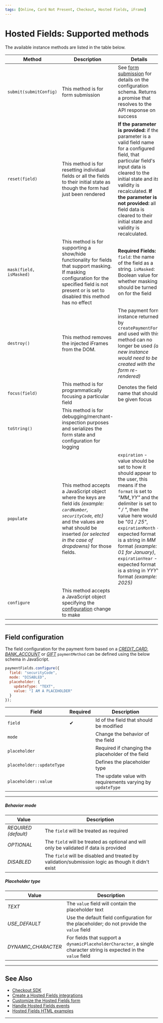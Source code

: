 ```yaml
---
tags: [Online, Card Not Present, Checkout, Hosted Fields, iFrame]
---
```


# Hosted Fields: Supported methods

The available instance methods are listed in the table below.

| Method | Description | Details |
| ------ | ----------- | ------- |
| `submit(submitConfig)` | This method is for form submission | See [form submission](?path=docs/Online-Mobile-Digital/Checkout/Hosted-Fields/Hosted-Fields-Request.md#step-4-form-submission) for details on the configuration schema. Returns a promise that resolves to the API response on success |
| `reset(field)` | This method is for resetting individual fields or all the fields to their initial state as though the form had just been rendered | **If the parameter is provided:** if the parameter is a valid field name for a configured field, that particular field's input data is cleared to the initial state and its validity is recalculated. **If the parameter is not provided:** all field data is cleared to their initial state and validity is recalculated. |
| `mask(field, isMasked)` | This method is for supporting a show/hide functionality for fields that support masking. If masking configuration for the specified field is not present or is set to disabled this method has no effect | **Required Fields:** `field`: the name of the field as a string. `isMasked`: Boolean value for whether masking should be turned on for the field |
| `destroy()` | This method removes the injected iFrames from the DOM. | The payment form instance returned by `createPaymentForm` and used with this method can no longer be used *(a new instance would need to be created with the form re-rendered)* |
| `focus(field)` | This method is for programmatically focusing a particular field | Denotes the field name that should be given focus |
| `toString()` | This method is for debugging/merchant-inspection purposes and serializes the form state and configuration for logging |  |
| `populate` | This method accepts a JavaScript object where the keys are field ids *(example: `cardNumber`, `securityCode`, etc)* and the values are what should be inserted *(or selected in the case of dropdowns)* for those fields. | `expiration` - value should be set to how it should appear to the user, this means if the `format` is set to *"MM_YY"* and the delimiter is set to *" / "*, then the value here would be *"01 / 25"*, `expirationMonth` - expected format is a string in *MM* format *(example: 01 for January)*, `expirationYear` - expected format is a string in *YYYY* format *(example: 2025)*  |
| `configure` | This method accepts a JavaScript object specifying the [configuration](#field-configuration) change to make |  |

---

## Field configuration

The field configuration for the payment form based on a [*CREDIT_CARD*](?path=docs/Online-Mobile-Digital/Checkout/Hosted-Fields/Hosted-Fields-PaymentCard.md), [*BANK_ACCOUNT*](?path=docs/Online-Mobile-Digital/Checkout/Hosted-Fields/Hosted-Fields-PaymentCheck.md) or [*GIFT*](?path=docs/Online-Mobile-Digital/Checkout/Hosted-Fields/Hosted-Fields-Gift.md) `paymentMethod` can be defined using the below schema in JavaScript.

<!--
type: tab
titles: JavaScript, Variables
-->

```javascript
paymentFields.configure({
  field: "securityCode",
  mode: "DISABLED",
  placeholder: {
    updateType: "TEXT",
    value: "I AM A PLACEHOLDER"
  }
});
```

<!--
type: tab
-->

| Field | Required  |Description |
| ----- | ----------- | ----- |
| `field` | &#10004; | Id of the field that should be modified |
| `mode` | | Change the behavior of the field |
| `placeholder` | | Required if changing the placeholder of the field |
| `placeholder::updateType` | | Defines the placeholder type |
| `placeholder::value` | | The update value with requirements varying by `updateType` |

---

##### Behavior mode

| Value | Description |
| ----- | ----------- |
| *REQUIRED (default)* | The `field` will be treated as required |
| *OPTIONAL* | The `field` will be treated as optional and will only be validated if data is provided |
| *DISABLED* | The `field` will be disabled and treated by validation/submission logic as though it didn't exist |

##### Placeholder type

| Value | Description |
| ----- | ----- |
| *TEXT* | The `value` field will contain the placeholder text |
| *USE_DEFAULT* | Use the default field configuration for the placeholder; do not provide the `value` field |
| *DYNAMIC_CHARACTER* | For fields that support a `dynamicPlaceholderCharacter`, a single character string is expected in the `value` field |

<!-- type: tab-end -->

---

## See Also

- [Checkout SDK](?path=docs/Online-Mobile-Digital/Checkout/Checkout.md)
- [Create a Hosted Fields integrations](?path=docs/Online-Mobile-Digital/Checkout/Hosted-Fields/Hosted-Fields.md)
- [Customize the Hosted Fields form](?path=docs/Online-Mobile-Digital/Checkout/Hosted-Fields/Hosted-Fields-Customization.md)
- [Handle Hosted Fields events](?path=docs/Online-Mobile-Digital/Checkout/Hosted-Fields/Hosted-Fields-Events.md)
- [Hosted Fields HTML examples](?path=docs/Online-Mobile-Digital/Checkout/Hosted-Fields/Hosted-Fields-HTML-Examples.md)

---
